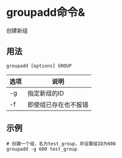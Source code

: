 # groupadd命令&

创建新组

## 用法

```
groupadd [options] GROUP
```

| 选项 | 说明                 |
| ---- | -------------------- |
| -g   | 指定新组的ID         |
| -f   | 即使组已存在也不报错 |
## 示例

```shell
# 创建一个组，名为test_group，并设置组ID为600
groupadd -g 600 test_group
```
